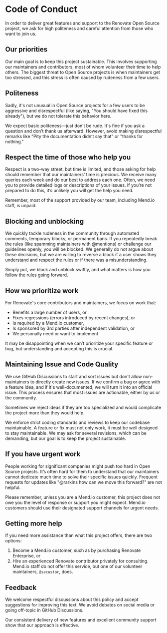 # Code of Conduct

In order to deliver great features and support to the Renovate Open Source project, we ask for high politeness and careful attention from those who want to join us.

## Our priorities

Our main goal is to keep this project sustainable.
This involves supporting our maintainers and contributors, most of whom volunteer their time to help others.
The biggest threat to Open Source projects is when maintainers get too stressed, and this stress is often caused by rudeness from a few users.

## Politeness

Sadly, it's not unusual in Open Source projects for a few users to be aggressive and disrespectful (like saying, "You should have fixed this already"), but we do not tolerate this behavior here.

We expect basic politeness—just don’t be rude.
It's fine if you ask a question and don’t thank us afterward.
However, avoid making disrespectful remarks like "Pity the documentation didn’t say that" or "thanks for nothing."

## Respect the time of those who help you

Respect is a two-way street, but time is limited, and those asking for help should remember that our maintainers’ time is precious.
We receive many queries each week and do our best to address each one.
Often, we need you to provide detailed logs or descriptions of your issues.
If you’re not prepared to do this, it’s unlikely you will get the help you need.

Remember, most of the support provided by our team, including Mend.io staff, is unpaid.

## Blocking and unblocking

We quickly tackle rudeness in the community through automated comments, temporary blocks, or permanent bans.
If you repeatedly break the rules (like spamming maintainers with @mentions) or challenge our guidelines openly, you will be blocked.
We generally do not argue about these decisions, but we are willing to reverse a block if a user shows they understand and respect the rules or if there was a misunderstanding.

Simply put, we block and unblock swiftly, and what matters is how you follow the rules going forward.

## How we prioritize work

For Renovate's core contributors and maintainers, we focus on work that:

- Benefits a large number of users, or
- Fixes regressions (errors introduced by recent changes), or
- Is required by a Mend.io customer,
- Is sponsored by 3rd parties after independent validation, or
- We personally need or want to implement

It may be disappointing when we can’t prioritize your specific feature or bug, but understanding and accepting this is crucial.

## Maintaining Issue and Code Quality

We use GitHub Discussions to start and sort issues but don't allow non-maintainers to directly create new issues.
If we confirm a bug or agree with a feature idea, and if it's well-documented, we will turn it into an official issue.
This process ensures that most issues are actionable, either by us or the community.

Sometimes we reject ideas if they are too specialized and would complicate the project more than they would help.

We enforce strict coding standards and reviews to keep our codebase maintainable.
A feature or fix must not only work, it must be well designed to stay maintainable.
We may ask for several revisions, which can be demanding, but our goal is to keep the project sustainable.

## If you have urgent work

People working for significant companies might push too hard in Open Source projects.
It’s often hard for them to understand that our maintainers cannot dedicate much time to solve their specific issues quickly.
Frequent requests for updates like "@rarkins how can we move this forward?" are not helpful.

Please remember, unless you are a Mend.io customer, this project does not owe you the level of response or support you might expect.
Mend.io customers should use their designated support channels for urgent needs.

## Getting more help

If you need more assistance than what this project offers, there are two options:

1. Become a Mend.io customer, such as by purchasing Renovate Enterprise, or
2. Hire an experienced Renovate contributor privately for consulting. Mend.io staff do not offer this service, but one of our volunteer maintainers, `@secustor`, does.

## Feedback

We welcome respectful discussions about this policy and accept suggestions for improving this text.
We avoid debates on social media or going off-topic in GitHub Discussions.

Our consistent delivery of new features and excellent community support show that our approach is effective.
